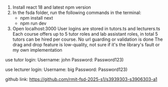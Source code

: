 1. Install react 18 and latest npm version
2. In the fsda folder, run the following commands in the terminal:
   - npm install next
   - npm run dev
3. Open localhost:3000
   User logins are stored in tutors.ts and lecturers.ts
   Each course offers up to 5 tutor roles and lab assistant roles, in total 5 tutors can be hired per course.
   No url guarding or validation is done
   The drag and drop feature is low-quality, not sure if it's the library's fault or my own implementation

use tutor login:
Username: john
Password: Password123)

use lecturer login:
Username: big
Password: Password123)

github link: https://github.com/rmit-fsd-2025-s1/s3939303-s3906303-a1
